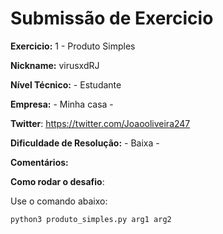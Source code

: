 # Submissão de Exercicio

**Exercicio:** 1 - Produto Simples

**Nickname:** virusxdRJ

**Nível Técnico:** - Estudante

**Empresa:** - Minha casa -

**Twitter**: https://twitter.com/Joaooliveira247

**Dificuldade de Resolução:** - Baixa -

**Comentários:** 

**Como rodar o desafio**: 

Use o comando abaixo: 
```bash
python3 produto_simples.py arg1 arg2 
```